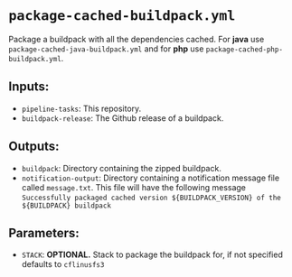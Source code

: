 # `package-cached-buildpack.yml`

Package a buildpack with all the dependencies cached. For **java** use
`package-cached-java-buildpack.yml` and for **php** use `package-cached-php-buildpack.yml`.

## Inputs:

* `pipeline-tasks`: This repository.
* `buildpack-release`: The Github release of a buildpack.

## Outputs:

* `buildpack`: Directory containing the zipped buildpack.
* `notification-output`: Directory containing a notification message file called
  `message.txt`. This file will have the following message `Successfully packaged cached version ${BUILDPACK_VERSION} of the ${BUILDPACK} buildpack`

## Parameters:

* `STACK`: __OPTIONAL.__ Stack to package the buildpack for, if not specified
  defaults to `cflinusfs3`
